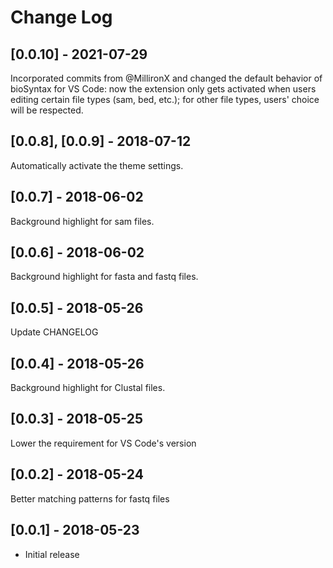 # Change Log

## [0.0.10] - 2021-07-29
Incorporated commits from @MillironX and changed the default behavior of bioSyntax for VS Code: now the extension only gets activated when users editing certain file types (sam, bed, etc.); for other file types, users' choice will be respected.

## [0.0.8], [0.0.9] - 2018-07-12
Automatically activate the theme settings.

## [0.0.7] - 2018-06-02
Background highlight for sam files.

## [0.0.6] - 2018-06-02
Background highlight for fasta and fastq files.

## [0.0.5] - 2018-05-26
Update CHANGELOG

## [0.0.4] - 2018-05-26
Background highlight for Clustal files.

## [0.0.3] - 2018-05-25
Lower the requirement for VS Code's version

## [0.0.2] - 2018-05-24
Better matching patterns for fastq files

## [0.0.1] - 2018-05-23
- Initial release